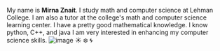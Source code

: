My name is **Mirna Znait**. I study math and computer science at Lehman College. I am also a tutor at the college's math and computer science learning center.
I have a pretty good mathematical knowledge. I know python, C++, and java I am very interested in enhancing my computer science skills.
![image](http://www.picgifs.com/graphics/m/mickey-and-minnie-mouse/graphics-mickey-and-minnie-mouse-026724.gif)
:sunny: :snowflake: :cyclone:
